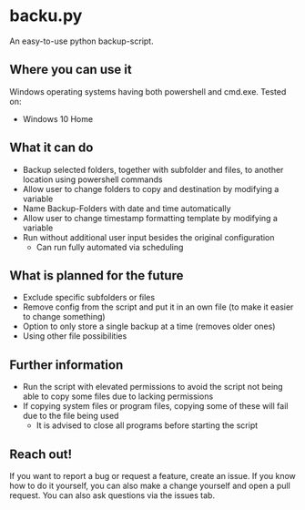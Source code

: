 # backu.py
An easy-to-use python backup-script.

## Where you can use it
Windows operating systems having both powershell and cmd.exe.
Tested on:
- Windows 10 Home

## What it can do
- Backup selected folders, together with subfolder and files, to another location using powershell commands
- Allow user to change folders to copy and destination by modifying a variable
- Name Backup-Folders with date and time automatically
- Allow user to change timestamp formatting template by modifying a variable
- Run without additional user input besides the original configuration
  - Can run fully automated via scheduling

## What is planned for the future
- Exclude specific subfolders or files
- Remove config from the script and put it in an own file (to make it easier to change something)
- Option to only store a single backup at a time (removes older ones)
- Using other file possibilities

## Further information
- Run the script with elevated permissions to avoid the script not being able to copy some files due to lacking permissions
- If copying system files or program files, copying some of these will fail due to the file being used
  - It is advised to close all programs before starting the script

## Reach out!
If you want to report a bug or request a feature, create an issue. If you know how to do it yourself, you can also make a change yourself and open a pull request. You can also ask questions via the issues tab.

